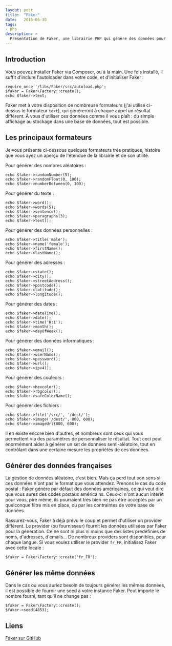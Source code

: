 ```yaml
---
layout: post
title:  "Faker"
date:   2015-06-30
tags:
- php
description: >
  Présentation de Faker, une librairie PHP qui génère des données pour vous, ce qui est très utile pour avoir des données de test rapidement dans vos applications web.
--- 
```


## Introduction

Vous pouvez installer Faker via Composer, ou à la main. Une fois installé, il suffit d'inclure l'autoloader dans votre code, et d'initialiser Faker :

    require_once '/libs/Faker/src/autoload.php';
    $faker = Faker\Factory::create();
    echo $faker->text;

Faker met à votre disposition de nombreuse formateurs (j'ai utilisé ci-dessus le formateur `text`), qui généreront à chaque appel un résultat différent. À vous d'utiliser ces données comme il vous plaît : du simple affichage au stockage dans une base de données, tout est possible.

## Les principaux formateurs

Je vous présente ci-dessous quelques formateurs très pratiques, histoire que vous ayez un aperçu de l'étendue de la librairie et de son utilité.

Pour générer des nombres aléatoires :

    echo $faker->randomNumber(5);
    echo $faker->randomFloat(0, 100);
    echo $faker->numberBetween(0, 100);

Pour générer du texte :

    echo $faker->word();
    echo $faker->words(5);
    echo $faker->sentence();
    echo $faker->paragraphs(3);
    echo $faker->text();

Pour générer des données personnelles :

    echo $faker->title('male');
    echo $faker->name('female');
    echo $faker->firstName();
    echo $faker->lastName();

Pour générer des adresses :

    echo $faker->state();
    echo $faker->city();
    echo $faker->streetAddress();
    echo $faker->postcode();
    echo $faker->latitude();
    echo $faker->longitude();

Pour générer des dates :

    echo $faker->dateTime();
    echo $faker->date();
    echo $faker->time('H:i');
    echo $faker->month();
    echo $faker->dayOfWeek();

Pour générer des données informatiques  :

    echo $faker->email();
    echo $faker->userName();
    echo $faker->password();
    echo $faker->url();
    echo $faker->ipv4();

Pour générer des couleurs  :

    echo $faker->hexcolor();
    echo $faker->rbgcolor();
    echo $faker->safeColorName();

Pour générer des fichiers  :

    echo $faker->file('/src/', '/dest/');
    echo $faker->image('/dest/', 800, 600);
    echo $faker->imageUrl(800, 600);

Il en existe encore bien d'autres, et nombreux sont ceux qui vous permettent via des paramètres de personnaliser le résultat. Tout ceci peut énormément aider à générer un set de données semi-aléatoire, tout en contrôlant dans une certaine mesure les propriétés de ces données.

## Générer des données françaises

La gestion de données aléatoire, c'est bien. Mais ça perd tout son sens si ces données n'ont pas le format que vous attendez. Prenons le cas du code postal : Faker génère par défaut des données américaines, ce qui veut dire que vous aurez des codes postaux américains. Ceux-ci n'ont aucun intérêt pour vous, pire même, ils pourraient très bien ne pas être acceptés par un quelconque filtre mis en place, ou par les contraintes de votre base de données.

Rassurez-vous, Faker à déjà prévu le coup et permet d'utiliser un provider différent. Le provider (ou fournisseur) fournit les données utilisées par Faker pour la génération. Ce ne sont ni plus ni moins que des listes prédéfinies de noms, d'adresses, d'emails... De nombreux providers sont disponibles, pour chaque langue. Si vous voulez utiliser le provider `fr_FR`, initialisez Faker avec cette locale :

    $faker = Faker\Factory::create('fr_FR');

## Générer les même données

Dans le cas ou vous auriez besoin de toujours générer les mêmes données, il est possible de fournir une seed à votre instance Faker. Peut importe le nombre fourni, tant qu'il ne change pas :

    $faker = Faker\Factory::create();
    $faker->seed(4853);

## Liens

[Faker sur GitHub](https://github.com/fzaninotto/Faker)  
